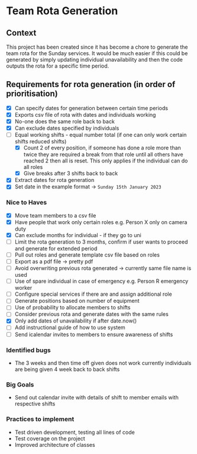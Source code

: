 # Team Rota Generation

## Context

This project has been created since it has become a chore to generate the team rota for the Sunday services.
It would be much easier if this could be generated by simply updating individual unavailability and then the code
outputs the rota for a specific time period.

## Requirements for rota generation (in order of prioritisation)

- [x] Can specify dates for generation between certain time periods
- [x] Exports csv file of rota with dates and individuals working
- [x] No-one does the same role back to back
- [x] Can exclude dates specified by individuals
- [ ] Equal working shifts - equal number total (if one can only work certain shifts reduced shifts)
  - [x] Count 2 of every position, if someone has done a role more than twice they are required a break from that role until all others have reached 2 then all is reset. This only applies if the individual can do all roles
  - [x] Give breaks after 3 shifts back to back
- [x] Extract dates for rota generation
- [x] Set date in the example format -> `Sunday 15th January 2023`

### Nice to Haves

- [x] Move team members to a csv file
- [x] Have people that work only certain roles e.g. Person X only on camera duty
- [x] Can exclude months for individual - if they go to uni
- [ ] Limit the rota generation to 3 months, confirm if user wants to proceed and generate for extended period
- [ ] Pull out roles and generate template csv file based on roles
- [ ] Export as a pdf file -> pretty pdf
- [ ] Avoid overwriting previous rota generated -> currently same file name is used
- [ ] Use of spare individual in case of emergency e.g. Person R emergency worker
- [ ] Configure special services if there are and assign additional role
- [ ] Generate positions based on number of equipment
- [ ] Use of probability to allocate members to shifts
- [ ] Consider previous rota and generate dates with the same rules
- [x] Only add dates of unavailability if after date.now()
- [ ] Add instructional guide of how to use system
- [ ] Send icalendar invites to members to ensure awareness of shifts

### Identified bugs
- The 3 weeks and then time off given does not work currently individuals are being given 4 week back to back shifts

### Big Goals
- Send out calendar invite with details of shift to member emails with respective shifts

### Practices to implement
- Test driven development, testing all lines of code
- Test coverage on the project
- Improved architecture of classes
